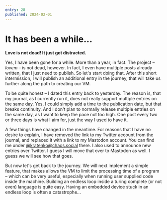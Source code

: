```yaml
---
entry: 28
published: 2024-02-01
---
```



# It has been a while...

__Love is not dead! It just got distracted.__

Yes, I have been gone for a while. More than a year, in fact. The project &ndash; *lovem* &ndash;
is not dead, however. In fact, I even have multiple posts already written, that I just need to
publish. So let's start doing that. After this short intermission, I will publish an additional 
entry in the journey, that will take us further along the path to creating our VM.

To be quite honest &ndash; I dated this entry back to yesterday. The reason is, that my journal, 
as I currently run it, does not really support multiple entries on the same day. Yes, I could 
simply add a time to the publication date, but that breaks continuity. And I don't plan to 
normally release multiple entries on the same day, as I want to keep the pace not too high.
One post every two or three days is what I aim for, just the way I used to have it.

A few things have changed in the meantime. For reasons that I have no desire to explain, I have 
removed the link to my Twitter account from the journal, and replaced it with a link to my 
Mastodon account. You can find me under 
<a href="https://chaos.social/@kratenko">\@kratenko\@chaos.social</a> there. I also used to 
announce new entries over Twitter. I guess I will move that over to Mastodon as well.
I guess we will see how that goes.

But now let's get back to the journey. We will next implement a simple feature, that makes 
allows the VM to limit the processing time of a program &ndash; which can be very useful, 
especially when running user supplied code inside the machine. Building an endless loop 
inside a turing complete (or not even) language is quite easy. Having an embedded device 
stuck in an endless loop is often a catastrophe...
